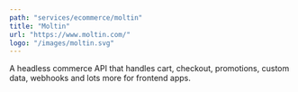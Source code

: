 ```yaml
---
path: "services/ecommerce/moltin"
title: "Moltin"
url: "https://www.moltin.com/"
logo: "/images/moltin.svg"
---
```


A headless commerce API that handles cart, checkout, promotions, custom data, webhooks and lots more for frontend apps.